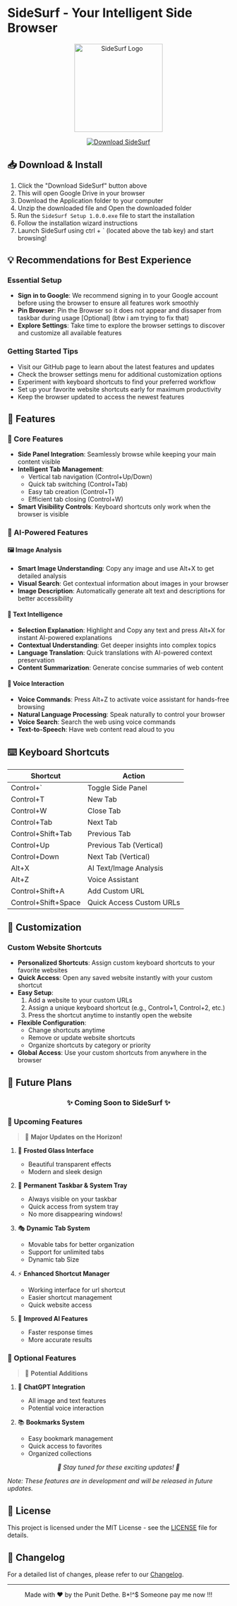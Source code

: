 # SideSurf - Your Intelligent Side Browser

<div align="center">
  <img src="https://i.postimg.cc/yxtXb3Qq/my-image-1.png" alt="SideSurf Logo" width="200"/>
  
  [![Download SideSurf](https://img.shields.io/badge/Download-SideSurf-blue?style=for-the-badge&logo=windows)](https://drive.google.com/drive/folders/1xbnh90utRbWriRNcO3yXN8ly-TnFxT62?usp=sharing)
</div>


## 📥 Download & Install

1. Click the "Download SideSurf" button above
2. This will open Google Drive in your browser
3. Download the Application folder to your computer
4. Unzip the downloaded file and Open the downloaded folder 
5. Run the `SideSurf Setup 1.0.0.exe` file to start the installation
6. Follow the installation wizard instructions
7. Launch SideSurf using ctrl + ` (located above the tab key) and start browsing!

## 💡 Recommendations for Best Experience

### Essential Setup
- **Sign in to Google**: We recommend signing in to your Google account before using the browser to ensure all features work smoothly
- **Pin Browser**: Pin the Browser so it does not appear and dissaper from taskbar during usage [Optional] (btw i am trying to fix that)
- **Explore Settings**: Take time to explore the browser settings to discover and customize all available features

### Getting Started Tips
- Visit our GitHub page to learn about the latest features and updates
- Check the browser settings menu for additional customization options
- Experiment with keyboard shortcuts to find your preferred workflow
- Set up your favorite website shortcuts early for maximum productivity
- Keep the browser updated to access the newest features

## 🌟 Features

### 🎯 Core Features
- **Side Panel Integration**: Seamlessly browse while keeping your main content visible
- **Intelligent Tab Management**: 
  - Vertical tab navigation (Control+Up/Down)
  - Quick tab switching (Control+Tab)
  - Easy tab creation (Control+T)
  - Efficient tab closing (Control+W)
- **Smart Visibility Controls**: Keyboard shortcuts only work when the browser is visible


### 🤖 AI-Powered Features

#### 🖼️ Image Analysis
- **Smart Image Understanding**: Copy any image and use Alt+X to get detailed analysis
- **Visual Search**: Get contextual information about images in your browser
- **Image Description**: Automatically generate alt text and descriptions for better accessibility

#### 📝 Text Intelligence
- **Selection Explanation**: Highlight and Copy any text and press Alt+X for instant AI-powered explanations
- **Contextual Understanding**: Get deeper insights into complex topics
- **Language Translation**: Quick translations with AI-powered context preservation
- **Content Summarization**: Generate concise summaries of web content

#### 🎤 Voice Interaction
- **Voice Commands**: Press Alt+Z to activate voice assistant for hands-free browsing
- **Natural Language Processing**: Speak naturally to control your browser
- **Voice Search**: Search the web using voice commands
- **Text-to-Speech**: Have web content read aloud to you


## ⌨️ Keyboard Shortcuts

| Shortcut | Action |
|----------|--------|
| Control+` | Toggle Side Panel |
| Control+T | New Tab |
| Control+W | Close Tab |
| Control+Tab | Next Tab |
| Control+Shift+Tab | Previous Tab |
| Control+Up | Previous Tab (Vertical) |
| Control+Down | Next Tab (Vertical) |
| Alt+X | AI Text/Image Analysis |
| Alt+Z | Voice Assistant |
| Control+Shift+A | Add Custom URL |
| Control+Shift+Space | Quick Access Custom URLs |

## 🔧 Customization


### Custom Website Shortcuts
- **Personalized Shortcuts**: Assign custom keyboard shortcuts to your favorite websites
- **Quick Access**: Open any saved website instantly with your custom shortcut
- **Easy Setup**: 
  1. Add a website to your custom URLs
  2. Assign a unique keyboard shortcut (e.g., Control+1, Control+2, etc.)
  3. Press the shortcut anytime to instantly open the website
- **Flexible Configuration**: 
  - Change shortcuts anytime
  - Remove or update website shortcuts
  - Organize shortcuts by category or priority
- **Global Access**: Use your custom shortcuts from anywhere in the browser



## 🚀 Future Plans

<div align="center">
  <h3>✨ Coming Soon to SideSurf ✨</h3>
</div>

### 🎯 Upcoming Features
> 🌟 **Major Updates on the Horizon!**

1. 🎨 **Frosted Glass Interface**
   - Beautiful transparent effects
   - Modern and sleek design

2. 📌 **Permanent Taskbar & System Tray**
   - Always visible on your taskbar
   - Quick access from system tray
   - No more disappearing windows!

3. 🎭 **Dynamic Tab System**
   - Movable tabs for better organization
   - Support for unlimited tabs
   - Dynamic tab Size

4. ⚡ **Enhanced Shortcut Manager**
   - Working interface for url shortcut
   - Easier shortcut management
   - Quick website access

5. 🤖 **Improved AI Features**
   - Faster response times
   - More accurate results

### 🎁 Optional Features
> 💫 **Potential Additions**

1. 🧠 **ChatGPT Integration**
   - All image and text features 
   - Potential voice interaction 

2. 📚 **Bookmarks System**
   - Easy bookmark management
   - Quick access to favorites
   - Organized collections

<div align="center">
  <p><i>🌈 Stay tuned for these exciting updates! 🌈</i></p>
</div>

*Note: These features are in development and will be released in future updates.*



## 📜 License

This project is licensed under the MIT License - see the [LICENSE](LICENSE) file for details.

## 📝 Changelog

For a detailed list of changes, please refer to our [Changelog](CHANGELOG.md).

---

<div align="center">
  <p>Made with ❤️ by the Punit Dethe.  B*!^$ Someone pay me now !!!</p>
</div>
 
